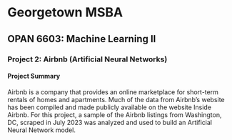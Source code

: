 # Georgetown MSBA
## OPAN 6603: Machine Learning II
### Project 2: Airbnb (Artificial Neural Networks)

#### Project Summary
Airbnb is a company that provides an online marketplace for short-term rentals of homes and apartments. Much of the data from Airbnb’s website has been compiled and made publicly available on the website Inside Airbnb. For this project, a sample of the Airbnb listings from Washington, DC, scraped in July 2023 was analyzed and used to build an Artificial Neural Network model.
